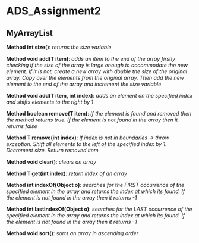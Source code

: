 # ADS_Assignment2
## MyArrayList
**Method int size()**: *returns the size variable*

**Method void add(T item)**: *adds an item to the end of the array firstly checking if the size of the array is large enough to accommodate the new element. If it is not, 
create a new array with double the size of the original array. Copy over the elements from the original array. Then add the new element to the end of the array and increment the size variable*

**Method void add(T item, int index)**: *adds an element on the specified index and shifts elements to the right by 1*

**Method boolean remove(T item)**: *If the element is found and removed then the method returns true. If the element is not found in the array then it returns false*

**Method T remove(int index)**: *If index is not in boundaries -> throw exception. Shift all elements to the left of the specified index by 1. Decrement size. Return removed item*

**Method void clear()**: *clears an array*

**Method T get(int index)**: *return index of an array*

**Method int indexOf(Object o)**: *searches for the FIRST occurrence of the specified element in the array and returns the index at which its found. 
If the element is not found in the array then it returns -1*

**Method int lastIndexOf(Object o)**: *searches for the LAST occurrence of the specified element in the array and returns the index at which its found. 
If the element is not found in the array then it returns -1*

**Method void sort()**: *sorts an array in ascending order*
